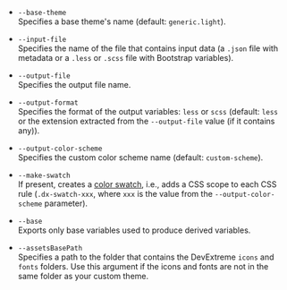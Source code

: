 * `--base-theme`    
Specifies a base theme's name (default: `generic.light`).

* `--input-file`    
Specifies the name of the file that contains input data (a `.json` file with metadata or a `.less` or `.scss` file with Bootstrap variables).

* `--output-file`   
Specifies the output file name.

* `--output-format`     
Specifies the format of the output variables: `less` or `scss` (default: `less` or the extension extracted from the `--output-file` value (if it contains any)).

* `--output-color-scheme`   
Specifies the custom color scheme name (default: `custom-scheme`).

* `--make-swatch`       
If present, creates a [color swatch](/concepts/60%20Themes%20and%20Styles/05%20Predefined%20Themes/70%20Color%20Swatches.md '/Documentation/Guide/Themes_and_Styles/Predefined_Themes/#Color_Swatches'), i.e., adds a CSS scope to each CSS rule (`.dx-swatch-xxx`, where `xxx` is the value from the `--output-color-scheme` parameter).

* `--base`      
Exports only base variables used to produce derived variables.

- `--assetsBasePath`            
Specifies a path to the folder that contains the DevExtreme `icons` and `fonts` folders. Use this argument if the icons and fonts are not in the same folder as your custom theme.